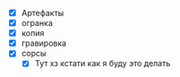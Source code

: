 - [x] Артефакты
- [x] огранка
- [x] копия
- [x] гравировка
- [x] сорсы
	- [x] Тут хз кстати как я буду это делать 